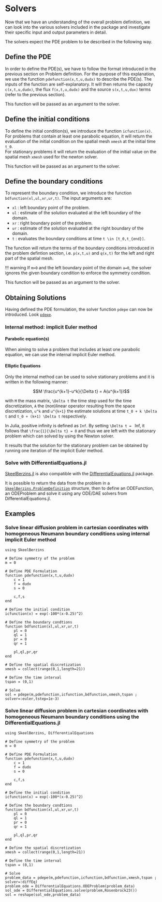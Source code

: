 # Solvers

Now that we have an understanding of the overall problem definition, we can look into the various solvers included in the package and investigate their specific input and output parameters in detail.

The solvers expect the PDE problem to be described in the following way.

## Define the PDE

In order to define the PDE(s), we have to follow the format introduced in the previous section on Problem definition.
For the purpose of this explanation, we use the function `pdefunction(x,t,u,dudx)` to describe the PDE(s). The inputs of the function are self-explanatory.
It will then returns the capacity `c(x,t,u,dudx)`, the flux `f(x,t,u,dudx)` and the source `s(x,t,u,dux)` terms (refer to the previous section).

This function will be passed as an argument to the solver.

## Define the initial conditions

To define the initial condition(s), we introduce the function `icfunction(x)`.
For problems that contain at least one parabolic equation, it will return the evaluation of the initial condition on the spatial mesh `xmesh` at the initial time ``t_0``.\
For stationary problems it will return the evaluation of the initial value on the spatial mesh `xmesh` used for the newton solver.

This function will be passed as an argument to the solver.

## Define the boundary conditions

To represent the boundary condition, we introduce the function `bdfunction(xl,ul,xr,ur,t)`. The input arguments are:
- `xl` : left boundary point of the problem.
- `ul` : estimate of the solution evaluated at the left boundary of the domain.
- `xr` : right boundary point of the problem.
- `ur` : estimate of the solution evaluated at the right boundary of the domain.
- `t` : evaluates the boundary conditions at time ``t \in [t_0,t_{end}]``.

The function will return the terms of the boundary conditions introduced in the problem defintion section, i.e. `p(x,t,u)` and `q(x,t)` for the left and right part of the spatial mesh.

!!! warning
    If ``m>0`` and the left boundary point of the domain ``a=0``, the solver ignores the given boundary condition to enforce the symmetry condition.

This function will be passed as an argument to the solver.

## Obtaining Solutions

Having defined the PDE formulation, the solver function `pdepe` can now be introduced. Look [`pdepe`](@ref).


### Internal method: implicit Euler method

#### Parabolic equation(s)

When aiming to solve a problem that includes at least one parabolic equation, we can use the internal implicit Euler method.

#### Elliptic Equations

Only the internal method can be used to solve stationary problems and it is written in the following manner:

```math
M \frac{u^{k+1}-u^k}{\Delta t} = A(u^{k+1})
```
with ``M`` the mass matrix, ``\Delta t`` the time step used for the time discretization, ``A`` the (non)linear operator resulting from the space discretization, ``u^k`` and ``u^{k+1}`` the estimate solutions at time ``t_0 + k \Delta t`` and ``t_0 + (k+1) \Delta t`` respectively.

In Julia, positive infinity is defined as `Inf`. By setting ``\Delta t = `` Inf, it follows that ``\frac{1}{\Delta t} = 0`` and thus we are left with the stationary problem which can solved by using the Newton solver.

It results that the solution for the stationary problem can be obtained by running one iteration of the implicit Euler method.

### Solve with DifferentialEquations.jl

[SkeelBerzins.jl](https://gregoirepourtier.github.io/SkeelBerzins.jl/dev/) is also compatible with the [DifferentialEquations.jl](https://docs.sciml.ai/DiffEqDocs/stable/) package.

It is possible to return the data from the problem in a [`SkeelBerzins.ProblemDefinition`](@ref) structure, then to define an ODEFunction, an ODEProblem and solve it using any ODE/DAE solvers from DifferentialEquations.jl.

## Examples


### Solve linear diffusion problem in cartesian coordinates with homogeneous Neumann boundary conditions using internal implicit Euler method

```
using SkeelBerzins

# Define symmetry of the problem
m = 0

# Define PDE Formulation
function pdefunction(x,t,u,dudx)
    c = 1
    f = dudx
    s = 0

    c,f,s
end

# Define the initial condition
icfunction(x) = exp(-100*(x-0.25)^2)

# Define the boundary condtions
function bdfunction(xl,ul,xr,ur,t)
    pl = 0
    ql = 1
    pr = 0
    qr = 1

    pl,ql,pr,qr
end

# Define the spatial discretization
xmesh = collect(range(0,1,length=21))

# Define the time interval
tspan = (0,1)

# Solve
sol = pdepe(m,pdefunction,icfunction,bdfunction,xmesh,tspan ; solver=:euler,tstep=1e-3)
```

### Solve linear diffusion problem in cartesian coordinates with homogeneous Neumann boundary conditions using the DifferentialEquations.jl

```
using SkeelBerzins, DifferentialEquations

# Define symmetry of the problem
m = 0

# Define PDE Formulation
function pdefunction(x,t,u,dudx)
    c = 1
    f = dudx
    s = 0

    c,f,s
end

# Define the initial condition
icfunction(x) = exp(-100*(x-0.25)^2)

# Define the boundary condtions
function bdfunction(xl,ul,xr,ur,t)
    pl = 0
    ql = 1
    pr = 0
    qr = 1

    pl,ql,pr,qr
end

# Define the spatial discretization
xmesh = collect(range(0,1,length=21))

# Define the time interval
tspan = (0,1)

# Solve
problem_data = pdepe(m,pdefunction,icfunction,bdfunction,xmesh,tspan ; solver=:diffEq)
problem_ode = DifferentialEquations.ODEProblem(problem_data)
sol_ode = DifferentialEquations.solve(problem,Rosenbrock23())
sol = reshape(sol_ode,problem_data)
```
